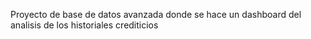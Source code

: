 Proyecto de base de datos avanzada donde se hace un dashboard del analisis de los historiales crediticios

